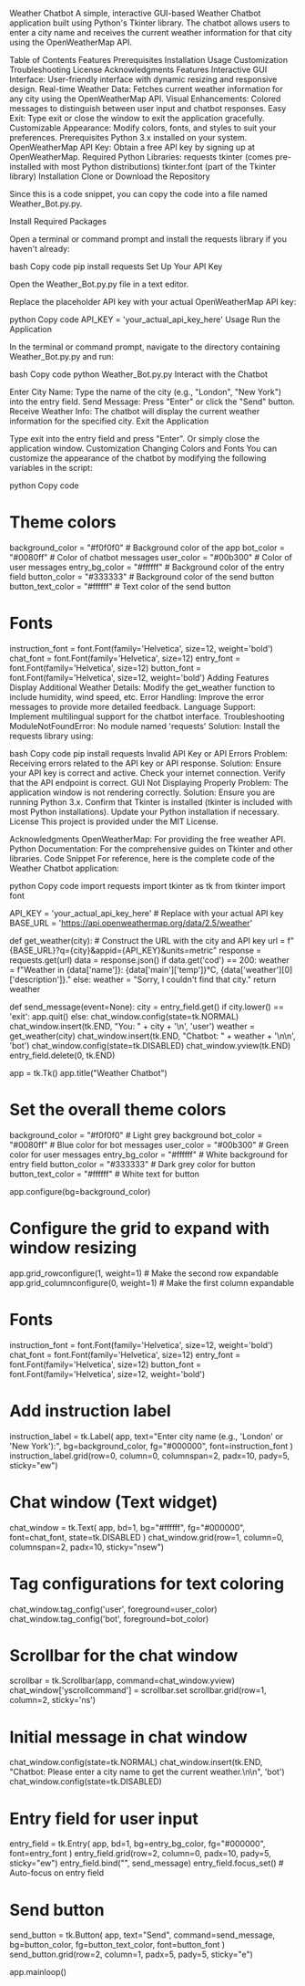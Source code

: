 Weather Chatbot
A simple, interactive GUI-based Weather Chatbot application built using Python's Tkinter library. The chatbot allows users to enter a city name and receives the current weather information for that city using the OpenWeatherMap API.

Table of Contents
Features
Prerequisites
Installation
Usage
Customization
Troubleshooting
License
Acknowledgments
Features
Interactive GUI Interface: User-friendly interface with dynamic resizing and responsive design.
Real-time Weather Data: Fetches current weather information for any city using the OpenWeatherMap API.
Visual Enhancements: Colored messages to distinguish between user input and chatbot responses.
Easy Exit: Type exit or close the window to exit the application gracefully.
Customizable Appearance: Modify colors, fonts, and styles to suit your preferences.
Prerequisites
Python 3.x installed on your system.
OpenWeatherMap API Key: Obtain a free API key by signing up at OpenWeatherMap.
Required Python Libraries:
requests
tkinter (comes pre-installed with most Python distributions)
tkinter.font (part of the Tkinter library)
Installation
Clone or Download the Repository

Since this is a code snippet, you can copy the code into a file named Weather_Bot.py.py.

Install Required Packages

Open a terminal or command prompt and install the requests library if you haven't already:

bash
Copy code
pip install requests
Set Up Your API Key

Open the Weather_Bot.py.py file in a text editor.

Replace the placeholder API key with your actual OpenWeatherMap API key:

python
Copy code
API_KEY = 'your_actual_api_key_here'
Usage
Run the Application

In the terminal or command prompt, navigate to the directory containing Weather_Bot.py.py and run:

bash
Copy code
python Weather_Bot.py.py
Interact with the Chatbot

Enter City Name: Type the name of the city (e.g., "London", "New York") into the entry field.
Send Message: Press "Enter" or click the "Send" button.
Receive Weather Info: The chatbot will display the current weather information for the specified city.
Exit the Application

Type exit into the entry field and press "Enter".
Or simply close the application window.
Customization
Changing Colors and Fonts
You can customize the appearance of the chatbot by modifying the following variables in the script:

python
Copy code
# Theme colors
background_color = "#f0f0f0"  # Background color of the app
bot_color = "#0080ff"         # Color of chatbot messages
user_color = "#00b300"        # Color of user messages
entry_bg_color = "#ffffff"    # Background color of the entry field
button_color = "#333333"      # Background color of the send button
button_text_color = "#ffffff" # Text color of the send button

# Fonts
instruction_font = font.Font(family='Helvetica', size=12, weight='bold')
chat_font = font.Font(family='Helvetica', size=12)
entry_font = font.Font(family='Helvetica', size=12)
button_font = font.Font(family='Helvetica', size=12, weight='bold')
Adding Features
Display Additional Weather Details: Modify the get_weather function to include humidity, wind speed, etc.
Error Handling: Improve the error messages to provide more detailed feedback.
Language Support: Implement multilingual support for the chatbot interface.
Troubleshooting
ModuleNotFoundError: No module named 'requests'
Solution: Install the requests library using:

bash
Copy code
pip install requests
Invalid API Key or API Errors
Problem: Receiving errors related to the API key or API response.
Solution:
Ensure your API key is correct and active.
Check your internet connection.
Verify that the API endpoint is correct.
GUI Not Displaying Properly
Problem: The application window is not rendering correctly.
Solution:
Ensure you are running Python 3.x.
Confirm that Tkinter is installed (tkinter is included with most Python installations).
Update your Python installation if necessary.
License
This project is provided under the MIT License.

Acknowledgments
OpenWeatherMap: For providing the free weather API.
Python Documentation: For the comprehensive guides on Tkinter and other libraries.
Code Snippet
For reference, here is the complete code of the Weather Chatbot application:

python
Copy code
import requests
import tkinter as tk
from tkinter import font

API_KEY = 'your_actual_api_key_here'  # Replace with your actual API key
BASE_URL = 'https://api.openweathermap.org/data/2.5/weather'

def get_weather(city):
    # Construct the URL with the city and API key
    url = f"{BASE_URL}?q={city}&appid={API_KEY}&units=metric"
    response = requests.get(url)
    data = response.json()
    if data.get('cod') == 200:
        weather = f"Weather in {data['name']}: {data['main']['temp']}°C, {data['weather'][0]['description']}."
    else:
        weather = "Sorry, I couldn't find that city."
    return weather

def send_message(event=None):
    city = entry_field.get()
    if city.lower() == 'exit':
        app.quit()
    else:
        chat_window.config(state=tk.NORMAL)
        chat_window.insert(tk.END, "You: " + city + '\n', 'user')
        weather = get_weather(city)
        chat_window.insert(tk.END, "Chatbot: " + weather + '\n\n', 'bot')
        chat_window.config(state=tk.DISABLED)
        chat_window.yview(tk.END)
        entry_field.delete(0, tk.END)

app = tk.Tk()
app.title("Weather Chatbot")

# Set the overall theme colors
background_color = "#f0f0f0"  # Light grey background
bot_color = "#0080ff"         # Blue color for bot messages
user_color = "#00b300"        # Green color for user messages
entry_bg_color = "#ffffff"    # White background for entry field
button_color = "#333333"      # Dark grey color for button
button_text_color = "#ffffff" # White text for button

app.configure(bg=background_color)

# Configure the grid to expand with window resizing
app.grid_rowconfigure(1, weight=1)  # Make the second row expandable
app.grid_columnconfigure(0, weight=1)  # Make the first column expandable

# Fonts
instruction_font = font.Font(family='Helvetica', size=12, weight='bold')
chat_font = font.Font(family='Helvetica', size=12)
entry_font = font.Font(family='Helvetica', size=12)
button_font = font.Font(family='Helvetica', size=12, weight='bold')

# Add instruction label
instruction_label = tk.Label(
    app, text="Enter city name (e.g., 'London' or 'New York'):",
    bg=background_color, fg="#000000", font=instruction_font
)
instruction_label.grid(row=0, column=0, columnspan=2, padx=10, pady=5, sticky="ew")

# Chat window (Text widget)
chat_window = tk.Text(
    app, bd=1, bg="#ffffff", fg="#000000", font=chat_font, state=tk.DISABLED
)
chat_window.grid(row=1, column=0, columnspan=2, padx=10, sticky="nsew")

# Tag configurations for text coloring
chat_window.tag_config('user', foreground=user_color)
chat_window.tag_config('bot', foreground=bot_color)

# Scrollbar for the chat window
scrollbar = tk.Scrollbar(app, command=chat_window.yview)
chat_window['yscrollcommand'] = scrollbar.set
scrollbar.grid(row=1, column=2, sticky='ns')

# Initial message in chat window
chat_window.config(state=tk.NORMAL)
chat_window.insert(tk.END, "Chatbot: Please enter a city name to get the current weather.\n\n", 'bot')
chat_window.config(state=tk.DISABLED)

# Entry field for user input
entry_field = tk.Entry(
    app, bd=1, bg=entry_bg_color, fg="#000000", font=entry_font
)
entry_field.grid(row=2, column=0, padx=10, pady=5, sticky="ew")
entry_field.bind("<Return>", send_message)
entry_field.focus_set()  # Auto-focus on entry field

# Send button
send_button = tk.Button(
    app, text="Send", command=send_message,
    bg=button_color, fg=button_text_color, font=button_font
)
send_button.grid(row=2, column=1, padx=5, pady=5, sticky="e")

app.mainloop()
